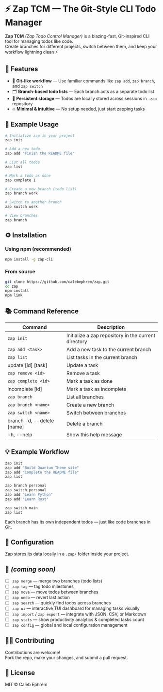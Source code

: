 # ⚡ Zap TCM — The Git-Style CLI Todo Manager

**Zap TCM** *(Zap Todo Control Manager)* is a blazing-fast, Git-inspired CLI tool for managing todos like code.  
Create branches for different projects, switch between them, and keep your workflow lightning clean ⚡

## 🚀 Features

- 🧠 **Git-like workflow** — Use familiar commands like `zap add`, `zap branch`, and `zap switch`
- 🗂️ **Branch-based todo lists** — Each branch acts as a separate todo list
- 💾 **Persistent storage** — Todos are locally stored across sessions in `.zap` repository
- 🔥 **Minimal & intuitive** — No setup needed, just start zapping tasks

## 🧩 Example Usage

```bash
# Initialize zap in your project
zap init

# Add a new todo
zap add "Finish the README file"

# List all todos
zap list

# Mark a todo as done
zap complete 1

# Create a new branch (todo list)
zap branch work

# Switch to another branch
zap switch work

# View branches
zap branch
```

## ⚙️ Installation

### Using npm (recommended)

```bash
npm install -g zap-cli
```

### From source

```bash
git clone https://github.com/calebephrem/zap.git
cd zap
npm install
npm link
```

## 📚 Command Reference

| Command                    | Description                                          |
| -------------------------- | ---------------------------------------------------- |
| `zap init`                 | Initialize a zap repository in the current directory |
| `zap add <task>`           | Add a new task to the current branch                 |
| `zap list`                 | List tasks in the current branch                     |
| update [id] [task]         | Update a task                                        |
| `zap remove <id>`          | Remove a task                                        |
| `zap complete <id>`        | Mark a task as done                                  |
| incomplete [id]            | Mark a task as incomplete                            |
| `zap branch`               | List all branches                                    |
| `zap branch <name>`        | Create a new branch                                  |
| `zap switch <name>`        | Switch between branches                              |
| branch -d, --delete [name] | Delete a branch                                      |
| -h, --help                 | Show this help message                               |

## 💡 Example Workflow

```bash
zap init
zap add "Build Quantum Theme site"
zap add "Complete the README file"
zap list

zap branch personal
zap switch personal
zap add "Learn Python"
zap add "Learn Rust"

zap switch main
zap list
```

Each branch has its own independent todos — just like code branches in Git.

## 🧰 Configuration

Zap stores its data locally in a `.zap/` folder inside your project.

## 🌟 _(coming soon)_

- [ ] `zap merge` — merge two branches (todo lists)
- [ ] `zap tag` — tag todo milestones
- [ ] `zap move` — move todos between branches
- [ ] `zap undo` — revert last action
- [ ] `zap search` — quickly find todos across branches
- [ ] `zap ui` — interactive TUI dashboard for managing tasks visually
- [ ] `zap import` / `zap export` — integrate with JSON, CSV, or Markdown
- [ ] `zap stats` — show productivity analytics & completed tasks count
- [ ] `zap config` — global and local configuration management

## 🧑‍💻 Contributing

Contributions are welcome!  
Fork the repo, make your changes, and submit a pull request.

## 📄 License

MIT © Caleb Ephrem
